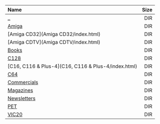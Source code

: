 |Name|Size|
|:---|---:|
|[..](../index.html)|DIR|
|[Amiga](Amiga/index.html)|DIR|
|[Amiga CD32](Amiga CD32/index.html)|DIR|
|[Amiga CDTV](Amiga CDTV/index.html)|DIR|
|[Books](Books/index.html)|DIR|
|[C128](C128/index.html)|DIR|
|[C16, C116 & Plus-4](C16, C116 & Plus-4/index.html)|DIR|
|[C64](C64/index.html)|DIR|
|[Commercials](Commercials/index.html)|DIR|
|[Magazines](Magazines/index.html)|DIR|
|[Newsletters](Newsletters/index.html)|DIR|
|[PET](PET/index.html)|DIR|
|[VIC20](VIC20/index.html)|DIR|
